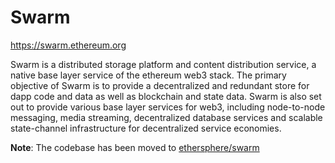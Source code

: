 # Swarm

https://swarm.ethereum.org

Swarm is a distributed storage platform and content distribution service, a native base layer service of the ethereum web3 stack. The primary objective of Swarm is to provide a decentralized and redundant store for dapp code and data as well as blockchain and state data. Swarm is also set out to provide various base layer services for web3, including node-to-node messaging, media streaming, decentralized database services and scalable state-channel infrastructure for decentralized service economies.

**Note**: The codebase has been moved to [ethersphere/swarm](https://github.com/ethersphere/swarm)

